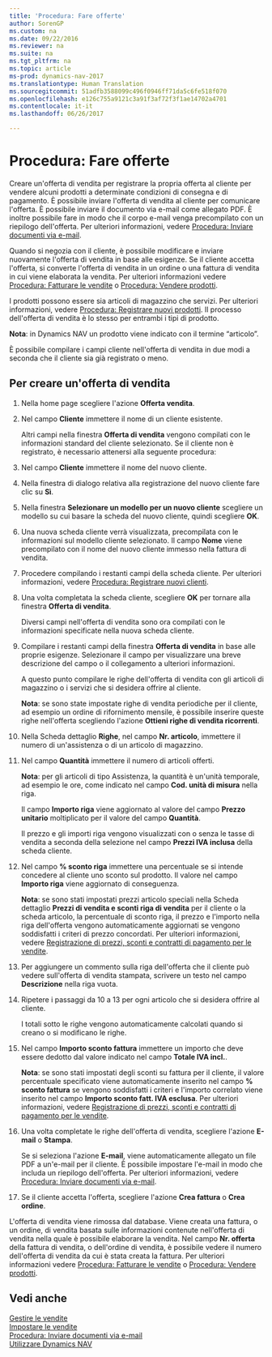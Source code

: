 ```yaml
---
title: 'Procedura: Fare offerte'
author: SorenGP
ms.custom: na
ms.date: 09/22/2016
ms.reviewer: na
ms.suite: na
ms.tgt_pltfrm: na
ms.topic: article
ms-prod: dynamics-nav-2017
ms.translationtype: Human Translation
ms.sourcegitcommit: 51adfb3588099c496f0946ff71da5c6fe518f070
ms.openlocfilehash: e126c755a9121c3a91f3af72f3f1ae14702a4701
ms.contentlocale: it-it
ms.lasthandoff: 06/26/2017

---
```


# <a name="how-to-make-offers"></a>Procedura: Fare offerte
Creare un'offerta di vendita per registrare la propria offerta al cliente per vendere alcuni prodotti a determinate condizioni di consegna e di pagamento. È possibile inviare l'offerta di vendita al cliente per comunicare l'offerta. È possibile inviare il documento via e-mail come allegato PDF. È inoltre possibile fare in modo che il corpo e-mail venga precompilato con un riepilogo dell'offerta. Per ulteriori informazioni, vedere [Procedura: Inviare documenti via e-mail](ui-how-send-documents-email.md).

Quando si negozia con il cliente, è possibile modificare e inviare nuovamente l'offerta di vendita in base alle esigenze. Se il cliente accetta l'offerta, si converte l'offerta di vendita in un ordine o una fattura di vendita in cui viene elaborata la vendita. Per ulteriori informazioni vedere [Procedura: Fatturare le vendite](sales-how-invoice-sales.md) o [Procedura: Vendere prodotti](sales-how-sell-products.md).

I prodotti possono essere sia articoli di magazzino che servizi. Per ulteriori informazioni, vedere [Procedura: Registrare nuovi prodotti](inventory-how-register-new-products.md). Il processo dell'offerta di vendita è lo stesso per entrambi i tipi di prodotto.

**Nota**: in Dynamics NAV un prodotto viene indicato con il termine “articolo”.

È possibile compilare i campi cliente nell'offerta di vendita in due modi a seconda che il cliente sia già registrato o meno.

## <a name="to-create-a-sales-quote"></a>Per creare un'offerta di vendita
1. Nella home page scegliere l'azione **Offerta vendita**.  
2. Nel campo **Cliente** immettere il nome di un cliente esistente.

    Altri campi nella finestra **Offerta di vendita** vengono compilati con le informazioni standard del cliente selezionato. Se il cliente non è registrato, è necessario attenersi alla seguente procedura:

3. Nel campo **Cliente** immettere il nome del nuovo cliente.
4. Nella finestra di dialogo relativa alla registrazione del nuovo cliente fare clic su **Sì**.
5. Nella finestra **Selezionare un modello per un nuovo cliente** scegliere un modello su cui basare la scheda del nuovo cliente, quindi scegliere **OK**.
6. Una nuova scheda cliente verrà visualizzata, precompilata con le informazioni sul modello cliente selezionato. Il campo **Nome** viene precompilato con il nome del nuovo cliente immesso nella fattura di vendita.
7. Procedere compilando i restanti campi della scheda cliente. Per ulteriori informazioni, vedere [Procedura: Registrare nuovi clienti](sales-how-register-new-customers.md).  
8. Una volta completata la scheda cliente, scegliere **OK** per tornare alla finestra **Offerta di vendita**.

    Diversi campi nell'offerta di vendita sono ora compilati con le informazioni specificate nella nuova scheda cliente.
9. Compilare i restanti campi della finestra **Offerta di vendita** in base alle proprie esigenze. Selezionare il campo per visualizzare una breve descrizione del campo o il collegamento a ulteriori informazioni.

    A questo punto compilare le righe dell'offerta di vendita con gli articoli di magazzino o i servizi che si desidera offrire al cliente.

    **Nota**: se sono state impostate righe di vendita periodiche per il cliente, ad esempio un ordine di rifornimento mensile, è possibile inserire queste righe nell'offerta scegliendo l'azione **Ottieni righe di vendita ricorrenti**.
10. Nella Scheda dettaglio **Righe**, nel campo **Nr. articolo**, immettere il numero di un'assistenza o di un articolo di magazzino.
11. Nel campo **Quantità** immettere il numero di articoli offerti.

    **Nota**: per gli articoli di tipo Assistenza, la quantità è un'unità temporale, ad esempio le ore, come indicato nel campo **Cod. unità di misura** nella riga.

    Il campo **Importo riga** viene aggiornato al valore del campo **Prezzo unitario** moltiplicato per il valore del campo **Quantità**.

    Il prezzo e gli importi riga vengono visualizzati con o senza le tasse di vendita a seconda della selezione nel campo **Prezzi IVA inclusa** della scheda cliente.
12. Nel campo **% sconto riga** immettere una percentuale se si intende concedere al cliente uno sconto sul prodotto. Il valore nel campo **Importo riga** viene aggiornato di conseguenza.

    **Nota**: se sono stati impostati prezzi articolo speciali nella Scheda dettaglio **Prezzi di vendita e sconti riga di vendita** per il cliente o la scheda articolo, la percentuale di sconto riga, il prezzo e l'importo nella riga dell'offerta vengono automaticamente aggiornati se vengono soddisfatti i criteri di prezzo concordati. Per ulteriori informazioni, vedere [Registrazione di prezzi, sconti e contratti di pagamento per le vendite](sales-how-record-sales-price-discount-payment-agreements.md).
13. Per aggiungere un commento sulla riga dell'offerta che il cliente può vedere sull'offerta di vendita stampata, scrivere un testo nel campo **Descrizione** nella riga vuota.  
14. Ripetere i passaggi da 10 a 13 per ogni articolo che si desidera offrire al cliente.

    I totali sotto le righe vengono automaticamente calcolati quando si creano o si modificano le righe.
15. Nel campo **Importo sconto fattura** immettere un importo che deve essere dedotto dal valore indicato nel campo **Totale IVA incl.**.

    **Nota**: se sono stati impostati degli sconti su fattura per il cliente, il valore percentuale specificato viene automaticamente inserito nel campo **% sconto fattura** se vengono soddisfatti i criteri e l'importo correlato viene inserito nel campo **Importo sconto fatt. IVA esclusa**. Per ulteriori informazioni, vedere [Registrazione di prezzi, sconti e contratti di pagamento per le vendite](sales-how-record-sales-price-discount-payment-agreements.md).
16. Una volta completate le righe dell'offerta di vendita, scegliere l'azione **E-mail** o **Stampa**.

    Se si seleziona l'azione **E-mail**, viene automaticamente allegato un file PDF a un'e-mail per il cliente. È possibile impostare l'e-mail in modo che includa un riepilogo dell'offerta. Per ulteriori informazioni, vedere [Procedura: Inviare documenti via e-mail](ui-how-send-documents-email.md).
17. Se il cliente accetta l'offerta, scegliere l'azione **Crea fattura** o **Crea ordine**.

L'offerta di vendita viene rimossa dal database. Viene creata una fattura, o un ordine, di vendita basata sulle informazioni contenute nell'offerta di vendita nella quale è possibile elaborare la vendita. Nel campo **Nr. offerta** della fattura di vendita, o dell'ordine di vendita, è possibile vedere il numero dell'offerta di vendita da cui è stata creata la fattura. Per ulteriori informazioni vedere [Procedura: Fatturare le vendite](sales-how-invoice-sales.md) o [Procedura: Vendere prodotti](sales-how-sell-products.md).

## <a name="see-also"></a>Vedi anche  
[Gestire le vendite](sales-manage-sales.md)  
[Impostare le vendite](sales-setup-sales.md)  
[Procedura: Inviare documenti via e-mail](ui-how-send-documents-email.md)  
[Utilizzare Dynamics NAV](ui-work-product.md)

